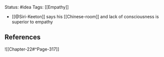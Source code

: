 Status: #idea
Tags: [[Empathy]]

* [[@Siri-Keeton]] says his [[Chinese-room]] and lack of consciousness is superior to empathy

## References

![[Chapter-22#^Page-317]]